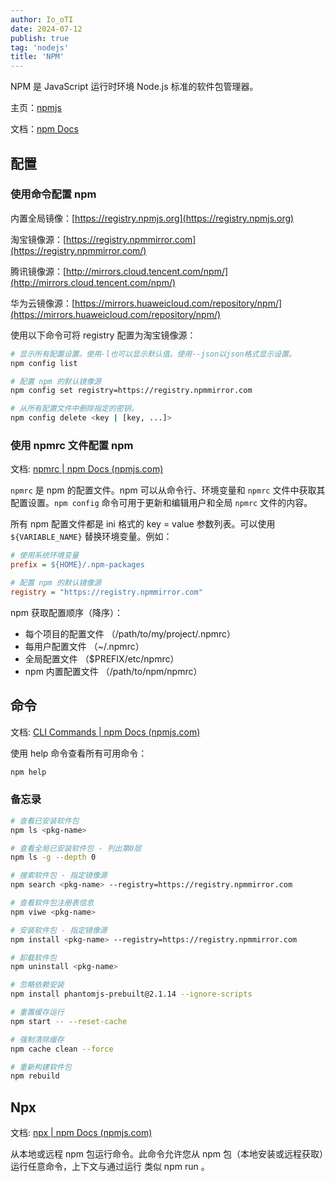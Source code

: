 ```yaml
---
author: Io_oTI
date: 2024-07-12
publish: true
tag: 'nodejs'
title: 'NPM'
---
```


NPM 是 JavaScript 运行时环境 Node.js 标准的软件包管理器。

主页：[npmjs](https://www.npmjs.com/)

文档：[npm Docs](https://docs.npmjs.com/)

## 配置

### 使用命令配置 npm

内置全局镜像：[https://registry.npmjs.org](https://registry.npmjs.org)

淘宝镜像源：[https://registry.npmmirror.com](https://registry.npmmirror.com/)

腾讯镜像源：[http://mirrors.cloud.tencent.com/npm/](http://mirrors.cloud.tencent.com/npm/)

华为云镜像源：[https://mirrors.huaweicloud.com/repository/npm/](https://mirrors.huaweicloud.com/repository/npm/)

使用以下命令可将 registry 配置为淘宝镜像源：

```sh
# 显示所有配置设置。使用-l也可以显示默认值。使用--json以json格式显示设置。
npm config list

# 配置 npm 的默认镜像源
npm config set registry=https://registry.npmmirror.com

# 从所有配置文件中删除指定的密钥。
npm config delete <key | [key, ...]>
```

### 使用 npmrc 文件配置 npm

文档: [npmrc | npm Docs (npmjs.com)](https://docs.npmjs.com/cli/v9/configuring-npm/npmrc)

`npmrc` 是 npm 的配置文件。npm 可以从命令行、环境变量和 `npmrc` 文件中获取其配置设置。`npm config` 命令可用于更新和编辑用户和全局 `npmrc` 文件的内容。

所有 npm 配置文件都是 ini 格式的 key = value 参数列表。可以使用 `${VARIABLE_NAME}` 替换环境变量。例如：

```ini
# 使用系统环境变量
prefix = ${HOME}/.npm-packages

# 配置 npm 的默认镜像源
registry = "https://registry.npmmirror.com"
```

npm 获取配置顺序（降序）：

- 每个项目的配置文件 （/path/to/my/project/.npmrc）
- 每用户配置文件 （~/.npmrc）
- 全局配置文件 （$PREFIX/etc/npmrc）
- npm 内置配置文件 （/path/to/npm/npmrc）

## 命令

文档: [CLI Commands | npm Docs (npmjs.com)](https://docs.npmjs.com/cli/v9/commands)

使用 help 命令查看所有可用命令：

```sh
npm help
```

### 备忘录

```sh
# 查看已安装软件包
npm ls <pkg-name>

# 查看全局已安装软件包 - 列出第0层
npm ls -g --depth 0

# 搜索软件包 - 指定镜像源
npm search <pkg-name> --registry=https://registry.npmmirror.com

# 查看软件包注册表信息
npm viwe <pkg-name>

# 安装软件包 - 指定镜像源
npm install <pkg-name> --registry=https://registry.npmmirror.com

# 卸载软件包
npm uninstall <pkg-name>

# 忽略依赖安装
npm install phantomjs-prebuilt@2.1.14 --ignore-scripts

# 重置缓存运行
npm start -- --reset-cache

# 强制清除缓存
npm cache clean --force

# 重新构建软件包
npm rebuild
```

## Npx

文档: [npx | npm Docs (npmjs.com)](https://docs.npmjs.com/cli/v9/commands/npx)

从本地或远程 npm 包运行命令。此命令允许您从 npm 包（本地安装或远程获取）运行任意命令，上下文与通过运行 类似 npm run 。
